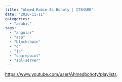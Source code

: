 ```yaml
---
title: "Ahmed Rabie EL Bohoty | ITSHARE"
date: "2020-11-11"
categories: 
  - "arabic"
tags: 
  - "angular"
  - "asp"
  - "blockchain"
  - "c"
  - "js"
  - "sharepoint"
  - "sql-server"
---
```


https://www.youtube.com/user/Ahmedbohoty/playlists
